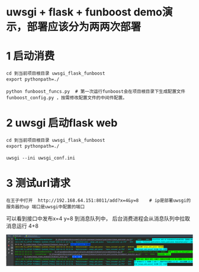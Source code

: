 

# uwsgi + flask + funboost demo演示，部署应该分为两两次部署


# 1 启动消费  
```
cd 到当前项目根目录 uwsgi_flask_funboost
export pythonpath=./

python funboost_funcs.py  # 第一次运行funboost会在项目根目录下生成配置文件 funboost_config.py ，按需修改配置文件的中间件配置。
```

# 2 uwsgi 启动flask web

```
cd 到当前项目根目录 uwsgi_flask_funboost
export pythonpath=./

uwsgi --ini uwsgi_conf.ini

```

# 3 测试url请求

```
在王子中打开  http://192.168.64.151:8011/add?x=4&y=8    # ip是部署uwsgi的服务器的up 端口是uwsgi中配置的端口
```

可以看到接口中发布x=4 y=8 到消息队列中， 后台消费进程会从消息队列中拉取消息运行 4+8

![img.png](img.png)